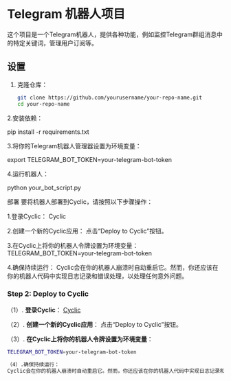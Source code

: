 # Telegram 机器人项目

这个项目是一个Telegram机器人，提供各种功能，例如监控Telegram群组消息中的特定关键词，管理用户订阅等。

## 设置

1. 克隆仓库：
   ```sh
   git clone https://github.com/yourusername/your-repo-name.git
   cd your-repo-name
   
2.安装依赖：

pip install -r requirements.txt

3.将你的Telegram机器人管理器设置为环境变量：

export TELEGRAM_BOT_TOKEN=your-telegram-bot-token

4.运行机器人：

python your_bot_script.py

部署
要将机器人部署到Cyclic，请按照以下步骤操作：

1.登录Cyclic：
Cyclic

2.创建一个新的Cyclic应用：
点击“Deploy to Cyclic”按钮。

3.在Cyclic上将你的机器人令牌设置为环境变量：
TELEGRAM_BOT_TOKEN=your-telegram-bot-token

4.确保持续运行：
Cyclic会在你的机器人崩溃时自动重启它。然而，你还应该在你的机器人代码中实现日志记录和错误处理，以处理任何意外问题。

### Step 2: Deploy to Cyclic
（1）. **登录Cyclic**：
   [Cyclic](https://www.cyclic.sh/)

（2）. **创建一个新的Cyclic应用**：
   点击“Deploy to Cyclic”按钮。

（3）. **在Cyclic上将你的机器人令牌设置为环境变量**：
   ```sh
   TELEGRAM_BOT_TOKEN=your-telegram-bot-token

（4）.确保持续运行：
Cyclic会在你的机器人崩溃时自动重启它。然而，你还应该在你的机器人代码中实现日志记录和错误处理，以处理任何意外问题。


